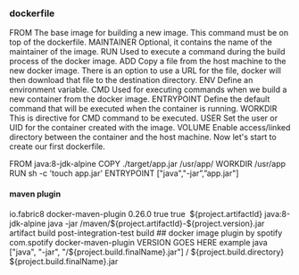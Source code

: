 
### dockerfile
FROM
The base image for building a new image. This command must be on top of the dockerfile.
MAINTAINER
Optional, it contains the name of the maintainer of the image.
RUN
Used to execute a command during the build process of the docker image.
ADD
Copy a file from the host machine to the new docker image. There is an option to use a URL for the file, docker will then download that file to the destination directory.
ENV
Define an environment variable.
CMD
Used for executing commands when we build a new container from the docker image.
ENTRYPOINT
Define the default command that will be executed when the container is running.
WORKDIR
This is directive for CMD command to be executed.
USER
Set the user or UID for the container created with the image.
VOLUME
Enable access/linked directory between the container and the host machine.
Now let's start to create our first dockerfile.


FROM java:8-jdk-alpine
COPY ./target/app.jar /usr/app/
WORKDIR /usr/app
RUN sh -c 'touch app.jar'
ENTRYPOINT ["java","-jar”,”app.jar"]



#### maven plugin

<plugin>
    <groupId>io.fabric8</groupId>
    <artifactId>docker-maven-plugin</artifactId>
    <version>0.26.0</version>
    <extensions>true</extensions>
    <configuration>
        <verbose>true</verbose>
        <images>
            <image>
                <name>${project.artifactId}</name>
                <build>
                    <from>java:8-jdk-alpine</from>
                    <entryPoint>
                        <exec>
                            <args>java</args>
                            <args>-jar</args>
                            <args>/maven/${project.artifactId}-${project.version}.jar</args>
                        </exec>
                    </entryPoint>
                    <assembly>
                        <descriptorRef>artifact</descriptorRef>
                    </assembly>
                </build>
            </image>
        </images>
    </configuration>
    <executions>
        <execution>
            <id>build</id>
            <phase>post-integration-test</phase>
            <goals>
                <goal>build</goal>
            </goals>
        </execution>
    </executions>
</plugin>
## docker image plugin by spotify 

<plugin>
      <groupId>com.spotify</groupId>
      <artifactId>docker-maven-plugin</artifactId>
      <version>VERSION GOES HERE</version>
      <configuration>
        <imageName>example</imageName>
        <baseImage>java</baseImage>
        <entryPoint>["java", "-jar", "/${project.build.finalName}.jar"]</entryPoint>
        <!-- copy the service's jar file from target into the root directory of the image --> 
        <resources>
           <resource>
             <targetPath>/</targetPath>
             <directory>${project.build.directory}</directory>
             <include>${project.build.finalName}.jar</include>
           </resource>
        </resources>
      </configuration>
    </plugin>


